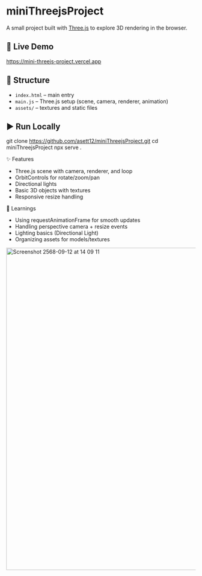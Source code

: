 # miniThreejsProject

A small project built with [Three.js](https://threejs.org/) to explore 3D rendering in the browser.  

## 🚀 Live Demo
https://mini-threejs-project.vercel.app

## 📂 Structure
- `index.html` – main entry
- `main.js` – Three.js setup (scene, camera, renderer, animation)
- `assets/` – textures and static files

## ▶️ Run Locally
git clone https://github.com/asett12/miniThreejsProject.git
cd miniThreejsProject
npx serve .

✨ Features
- Three.js scene with camera, renderer, and loop
- OrbitControls for rotate/zoom/pan
- Directional lights
- Basic 3D objects with textures
- Responsive resize handling

🧠 Learnings
- Using requestAnimationFrame for smooth updates
- Handling perspective camera + resize events
- Lighting basics (Directional Light)
- Organizing assets for models/textures

<img width="1434" height="855" alt="Screenshot 2568-09-12 at 14 09 11" src="https://github.com/user-attachments/assets/fec7d1fa-f683-462b-8c22-72b543fc80f6" />

